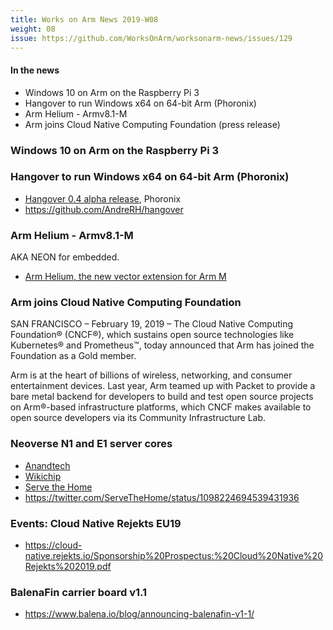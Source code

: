 ```yaml
---
title: Works on Arm News 2019-W08
weight: 08
issue: https://github.com/WorksOnArm/worksonarm-news/issues/129
---
```


#### In the news

* Windows 10 on Arm on the Raspberry Pi 3
* Hangover to run Windows x64 on 64-bit Arm (Phoronix)
* Arm Helium - Armv8.1-M
* Arm joins Cloud Native Computing Foundation (press release)

### Windows 10 on Arm on the Raspberry Pi 3

### Hangover to run Windows x64 on 64-bit Arm (Phoronix)

* [Hangover 0.4 alpha release](https://www.phoronix.com/scan.php?page=news_item&px=Hangover-0.4-Alpha-Released), Phoronix
* https://github.com/AndreRH/hangover

### Arm Helium - Armv8.1-M

AKA NEON for embedded.

* [Arm Helium, the new vector extension for Arm M](https://community.arm.com/processors/b/blog/posts/arm-helium-the-new-vector-extension-for-arm-m-profile-architecture)
    
### Arm joins Cloud Native Computing Foundation

SAN FRANCISCO – February 19, 2019 – The Cloud Native Computing Foundation® 
(CNCF®), which sustains open source technologies like Kubernetes® and 
Prometheus™, today announced that Arm has joined the Foundation as a Gold 
member.
    
Arm is at the heart of billions of wireless, networking, and consumer 
entertainment devices. Last year, Arm teamed up with Packet to provide a 
bare metal backend for developers to build and test open source projects on 
Arm®-based infrastructure platforms, which CNCF makes available to open 
source developers via its Community Infrastructure Lab.

### Neoverse N1 and E1 server cores

* [Anandtech](https://www.anandtech.com/show/13959/arm-announces-neoverse-n1-platform)
* [Wikichip](https://fuse.wikichip.org/news/2075/arm-launches-new-neoverse-n1-and-e1-server-cores/)
* [Serve the Home](https://www.servethehome.com/arm-neoverse-n-e-tech-day/)
* https://twitter.com/ServeTheHome/status/1098224694539431936

### Events: Cloud Native Rejekts EU19

* https://cloud-native.rejekts.io/Sponsorship%20Prospectus:%20Cloud%20Native%20Rejekts%202019.pdf

### BalenaFin carrier board v1.1

* https://www.balena.io/blog/announcing-balenafin-v1-1/

